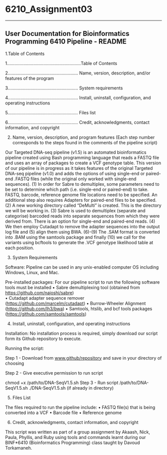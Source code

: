 # 6210_Assignment03
-------------------------------------------------------------------------------------------------------------------------------
User Documentation for Bioinformatics Programming 6410 Pipeline - README 
--------------------------------------------------------------------------------------------------------------------------------

1.Table of Contents 

1…........................................................Table of Contents 

2........................................................ Name, version, description, and/or features of the program

3........................................................ System requirements

4........................................................ Install, uninstall, configuration, and operating instructions

5........................................................ Files list

6........................................................ Credit, acknowledgments, contact information, and copyright


2. Name, version, description, and program features 
(Each step number corresponds to the steps found in the comments of the pipeline script)

Our Targeted DNA-seq pipeline (v1.5) is an automated bioinformatics pipeline created using Bash programming language that reads a FASTQ file and uses an array of packages to create a VCF genotype table. This version of our pipeline is in progress as it takes features of the original Targeted DNA-seq pipeline (v1.0) and adds the options of using single-end or paired-end .FASTQ files (while the original only worked with single-end sequences). (1) In order for Sabre to demultiplex, some parameters need to be set to determine which path (i.e. single-end or paired-end) to take. FASTQ, barcode, reference genome file locations need to be specified. An additional step also requires Adapters for paired-end files to be specified. (2) A new working directory called “DeMulti” is created. This is the directory we will be working in. (3) Sabre is used to demultiplex (separate and categorise) barcoded reads into separate sequences from which they were derived from. There is an option for single-end and paired-end reads. (4) We then employ Cutadapt to remove the adapter sequences into the output log file and (5) align them using BWA. (6)-(9) The .SAM format is converted into .BAM using the samtools package and finally (10) we call for the variants using bcftools to generate the .VCF genotype likelihood table at each position.


3. System Requirements 

Software: 
Pipeline can be used in any unix-enabled computer OS including Windows, Linux, and Mac.

Pre-installed packages: 
For our pipeline script to run the following software tools must be installed
•	Sabre demultiplexing tool (obtained from https://github.com/najoshi/sabre)  
•	Cutadapt adapter sequence remover (https://github.com/marcelm/cutadapt)
•	Burrow-Wheeler Alignment (https://github.com/lh3/bwa)
•	Samtools, htslib, and bcf tools packages (https://github.com/samtools/samtools)

4. Install, uninstall, configuration, and operating instructions

Installation: 
No installation process is required, simply download our script form its Github repository to execute.

Running the script:  

Step 1 - Download from www.github/repository and save in your directory of choosing 

Step 2 - Give executive permission to run script

chmod +x /path/to/DNA-SeqV1.5.sh
Step 3 - Run script
/path/to/DNA-SeqV1.5.sh
./DNA-SeqV1.5.sh (if already in directory)

5. Files List

The files required to run the pipeline include:
•	FASTQ file(s) that is being converted into a VCF
•	Barcode file 
•	Reference genome

6. Credit, acknowledgments, contact information, and copyright

This script was written as part of a group assignment by Akaash, Nick, Paula, Phyllis, and Ruby using tools and commands learnt during our BINF*6410 (Bioinformatics Programming) class taught by Davoud Torkamaneh.
